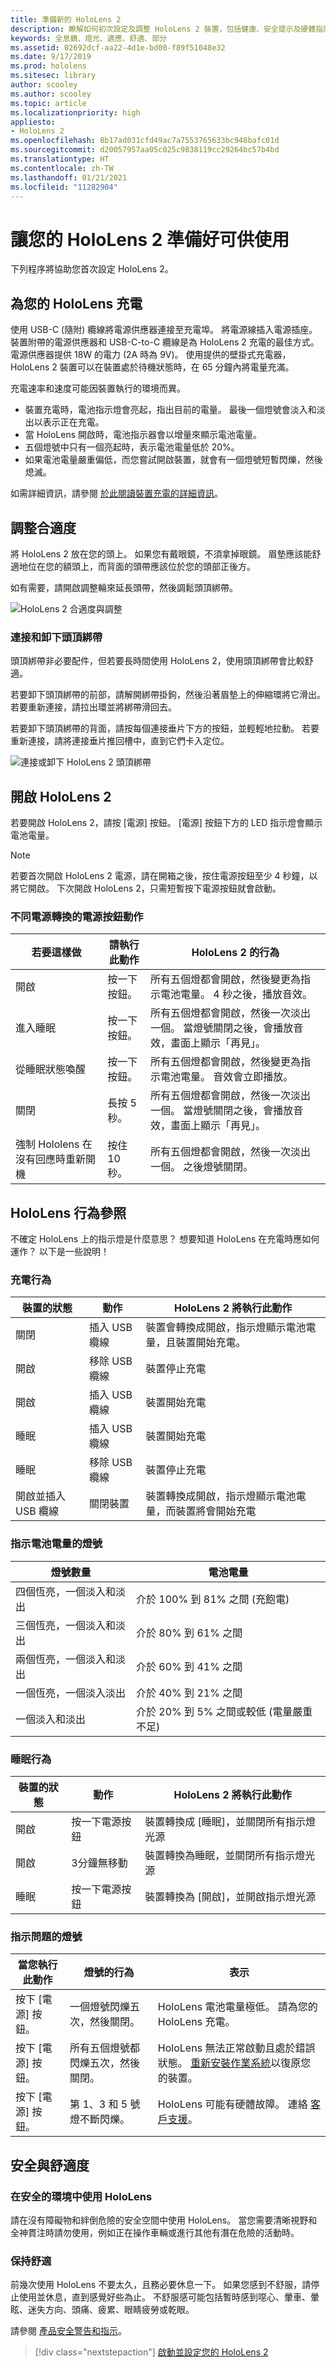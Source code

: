 ```yaml
---
title: 準備新的 HoloLens 2
description: 瞭解如何初次設定及調整 HoloLens 2 裝置，包括健康、安全提示及硬體指南。
keywords: 全息鏡、燈光、適應、舒適、部分
ms.assetid: 02692dcf-aa22-4d1e-bd00-f89f51048e32
ms.date: 9/17/2019
ms.prod: hololens
ms.sitesec: library
author: scooley
ms.author: scooley
ms.topic: article
ms.localizationpriority: high
appliesto:
- HoloLens 2
ms.openlocfilehash: 8b17ad031cfd49ac7a7553765633bc948bafc01d
ms.sourcegitcommit: d20057957aa05c025c9838119cc29264bc57b4bd
ms.translationtype: HT
ms.contentlocale: zh-TW
ms.lasthandoff: 01/21/2021
ms.locfileid: "11282904"
---
```

# 讓您的 HoloLens 2 準備好可供使用

下列程序將協助您首次設定 HoloLens 2。

## 為您的 HoloLens 充電

使用 USB-C (隨附) 纜線將電源供應器連接至充電埠。 將電源線插入電源插座。 裝置附帶的電源供應器和 USB-C-to-C 纜線是為 HoloLens 2 充電的最佳方式。 電源供應器提供 18W 的電力 (2A 時為 9V)。 使用提供的壁掛式充電器，HoloLens 2 裝置可以在裝置處於待機狀態時，在 65 分鐘內將電量充滿。

充電速率和速度可能因裝置執行的環境而異。

- 裝置充電時，電池指示燈會亮起，指出目前的電量。  最後一個燈號會淡入和淡出以表示正在充電。
- 當 HoloLens 開啟時，電池指示器會以增量來顯示電池電量。
- 五個燈號中只有一個亮起時，表示電池電量低於 20%。
- 如果電池電量嚴重偏低，而您嘗試開啟裝置，就會有一個燈號短暫閃爍，然後熄滅。

如需詳細資訊，請參閱 [於此閱讀裝置充電的詳細資訊](hololens-recovery.md#charge-the-device)。 

## 調整合適度

將 HoloLens 2 放在您的頭上。 如果您有戴眼鏡，不須拿掉眼鏡。  眉墊應該能舒適地位在您的額頭上，而背面的頭帶應該位於您的頭部正後方。

如有需要，請開啟調整輪來延長頭帶，然後調鬆頭頂綁帶。

![HoloLens 2 合適度與調整](images/hololens2-fit.png)

### 連接和卸下頭頂綁帶

頭頂綁帶非必要配件，但若要長時間使用 HoloLens 2，使用頭頂綁帶會比較舒適。

若要卸下頭頂綁帶的前部，請解開綁帶掛鉤，然後沿著眉墊上的伸縮環將它滑出。 若要重新連接，請拉出環並將綁帶滑回去。

若要卸下頭頂綁帶的背面，請按每個連接垂片下方的按鈕，並輕輕地拉動。 若要重新連接，請將連接垂片推回槽中，直到它們卡入定位。

![連接或卸下 HoloLens 2 頭頂綁帶](images/hololens2-headstrap.png)

## 開啟 HoloLens 2

若要開啟 HoloLens 2，請按 [電源] 按鈕。  [電源] 按鈕下方的 LED 指示燈會顯示電池電量。

> [!NOTE]
> 若要首次開啟 HoloLens 2 電源，請在開箱之後，按住電源按鈕至少 4 秒鐘，以將它開啟。 下次開啟 HoloLens 2，只需短暫按下電源按鈕就會啟動。

### 不同電源轉換的電源按鈕動作

| 若要這樣做 | 請執行此動作 | HoloLens 2 的行為 |
| - | - | - |
| 開啟 | 按一下按鈕。 | 所有五個燈都會開啟，然後變更為指示電池電量。 4 秒之後，播放音效。 |
| 進入睡眠 | 按一下按鈕。 | 所有五個燈都會開啟，然後一次淡出一個。 當燈號關閉之後，會播放音效，畫面上顯示「再見」。 |
| 從睡眠狀態喚醒 | 按一下按鈕。 | 所有五個燈都會開啟，然後變更為指示電池電量。 音效會立即播放。 |
| 關閉 | 長按 5 秒。 |  所有五個燈都會開啟，然後一次淡出一個。 當燈號關閉之後，會播放音效，畫面上顯示「再見」。 |
| 強制 Hololens 在沒有回應時重新開機 | 按住 10 秒。 | 所有五個燈都會開啟，然後一次淡出一個。 之後燈號關閉。 |

## HoloLens 行為參照

不確定 HoloLens 上的指示燈是什麼意思？ 想要知道 HoloLens 在充電時應如何運作？  以下是一些說明！

### 充電行為

| 裝置的狀態 | 動作 | HoloLens 2 將執行此動作 |
| - | - | - |
| 關閉 | 插入 USB 纜線 | 裝置會轉換成開啟，指示燈顯示電池電量，且裝置開始充電。
| 開啟 | 移除 USB 纜線 | 裝置停止充電
| 開啟 | 插入 USB 纜線 | 裝置開始充電
| 睡眠 | 插入 USB 纜線 | 裝置開始充電
| 睡眠 | 移除 USB 纜線 | 裝置停止充電
| 開啟並插入 USB 纜線 | 關閉裝置 | 裝置轉換成開啟，指示燈顯示電池電量，而裝置將會開始充電 |

### 指示電池電量的燈號

| 燈號數量 | 電池電量 |
| - | - |
| 四個恆亮，一個淡入和淡出 | 介於 100% 到 81% 之間 (充飽電) |
| 三個恆亮，一個淡入和淡出 | 介於 80% 到 61% 之間 |
| 兩個恆亮，一個淡入和淡出 | 介於 60% 到 41% 之間 |
| 一個恆亮，一個淡入淡出 | 介於 40% 到 21% 之間 |
| 一個淡入和淡出 | 介於 20% 到 5% 之間或較低 (電量嚴重不足) |

### 睡眠行為

| 裝置的狀態 | 動作 | HoloLens 2 將執行此動作 |
| - | - | - |
| 開啟 | 按一下電源按鈕 | 裝置轉換成 [睡眠]，並關閉所有指示燈光源 |
| 開啟 | 3分鐘無移動 | 裝置轉換為睡眠，並關閉所有指示燈光源 |
| 睡眠 | 按一下電源按鈕 | 裝置轉換為 [開啟]，並開啟指示燈光源 |

### 指示問題的燈號

| 當您執行此動作 | 燈號的行為 | 表示 |
| - | - | - |
| 按下 [電源] 按鈕。 | 一個燈號閃爍五次，然後關閉。 | HoloLens 電池電量極低。 請為您的 HoloLens 充電。 |
| 按下 [電源] 按鈕。 | 所有五個燈號都閃爍五次，然後關閉。 |  HoloLens 無法正常啟動且處於錯誤狀態。 [重新安裝作業系統](hololens-recovery.md)以復原您的裝置。 |
| 按下 [電源] 按鈕。 | 第 1、3 和 5 號燈不斷閃爍。 |  HoloLens 可能有硬體故障。 連絡 [客戶支援](https://support.microsoft.com/en-us/supportforbusiness/productselection?sapid=3ec35c62-022f-466b-3a1e-dbbb7b9a55fb)。 |

## 安全與舒適度

### 在安全的環境中使用 HoloLens

請在沒有障礙物和絆倒危險的安全空間中使用 HoloLens。 當您需要清晰視野和全神貫注時請勿使用，例如正在操作車輛或進行其他有潛在危險的活動時。

### 保持舒適

前幾次使用 HoloLens 不要太久，且務必要休息一下。 如果您感到不舒服，請停止使用並休息，直到感覺好些為止。 不舒服感可能包括暫時感到噁心、暈車、暈眩、迷失方向、頭痛、疲累、眼睛疲勞或乾眼。

請參閱 [產品安全警告和指示](https://support.microsoft.com/help/4558037/product-safety-warnings-and-instructions)。

> [!div class="nextstepaction"]
> [啟動並設定您的 HoloLens 2](hololens2-start.md)

